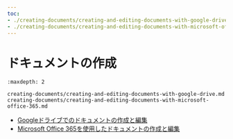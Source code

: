 ```yaml
---
toc:
- ./creating-documents/creating-and-editing-documents-with-google-drive.md
- ./creating-documents/creating-and-editing-documents-with-microsoft-office-365.md
---
```

# ドキュメントの作成

```{toctree}
:maxdepth: 2

creating-documents/creating-and-editing-documents-with-google-drive.md
creating-documents/creating-and-editing-documents-with-microsoft-office-365.md
```

- [Googleドライブでのドキュメントの作成と編集](./creating-documents/creating-and-editing-documents-with-google-drive.md)
- [Microsoft Office 365を使用したドキュメントの作成と編集](./creating-documents/creating-and-editing-documents-with-microsoft-office-365.md)
